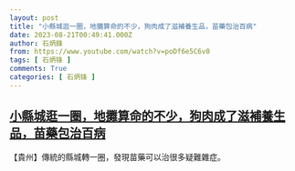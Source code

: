 ```yaml
---
layout: post
title: "小縣城逛一圈，地攤算命的不少，狗肉成了滋補養生品，苗藥包治百病"
date: 2023-08-21T00:49:41.000Z
author: 石炳鋒
from: https://www.youtube.com/watch?v=poDf6e5C6v0
tags: [ 石炳锋 ]
comments: True
categories: [ 石炳锋 ]
---
```

<!--1692578981000-->
[小縣城逛一圈，地攤算命的不少，狗肉成了滋補養生品，苗藥包治百病](https://www.youtube.com/watch?v=poDf6e5C6v0)
------

<div>
【貴州】傳統的縣城轉一圈，發現苗藥可以治很多疑難雜症。
</div>
